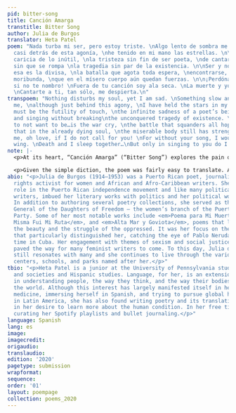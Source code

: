 ```yaml
---
pid: bitter-song
title: Canción Amarga
transtitle: Bitter Song
author: Julia de Burgos
translator: Heta Patel
poem: "Nada turba mi ser, pero estoy triste. \nAlgo lento de sombra me golpea, \naunque
  casi detrás de esta agonía, \nhe tenido en mi mano las estrellas. \n\nDebe ser la
  caricia de lo inútil, \nla tristeza sin fin de ser poeta, \nde cantar y cantar,
  sin que se rompa \nla tragedia sin par de la existencia. \n\nSer y no querer ser?
  esa es la divisa, \nla batalla que agota toda espera, \nencontrarse, ya el alma
  moribunda, \nque en el mísero cuerpo aún quedan fuerzas. \n\n¡Perdóname, oh amor,
  si no te nombro! \nFuera de tu canción soy ala seca. \nLa muerte y yo dormimos juntamente?
  \nCantarte a ti, tan sólo, me despierta.\n"
transpoem: "Nothing disturbs my soul, yet I am sad. \nSomething slow and dark strikes
  me, \nalthough just behind this agony, \nI have held the stars in my hands. \n\nIt
  must be the futility of touch, \nthe infinite sadness of a poet’s being, \nof singing
  and singing without breaking\nthe unconquered tragedy of existence. \n\nTo be and
  to not want to be…is the war cry, \nthe battle that squanders all hope, \nto discover
  that in the already dying soul, \nthe miserable body still has strength. \n\nForgive
  me, oh love, if I do not call for you! \nFor without your song, I would be a dry
  wing. \nDeath and I sleep together…\nBut only in singing to you do I awake. \n"
note: |-
  <p>At its heart, “Canción Amarga” (“Bitter Song”) explores the pain of existence, the strength and frailty of the human soul, and the hope one can find in others. It is a poem of feeling, emotions that for me surmised to the notion that life is an unending battle. This realization contextualized the rest of my translation process. For example, the line “la tragedia sin par de la existencia” directly translates to “the unparalleled tragedy of existence.” However, the poet’s voice seems to be frustrated with her inability to succeed in this war of life. It is for this reason that I ultimately decided to translate the phrase to “the unconquered tragedy of existence.” Once again, <em>divisa</em> means motto, yet at the same time the conflict between living and dying (to be or to not want to be) is the same call that prompts the battle — it’s the “war cry.”</p>

  <p>Given the simple diction, the poem was fairly easy to translate. At the same time, certain phrases proved more difficult to transmit in all of their emotional intensity. The line “debe ser la caricia de lo inútil” means “it must be the caress of the useless.” But, what if touch itself is useless? Although the useless are personified here, the line seems to remark on the “futility of touch” itself. The inherent nature of this sadness is exemplified in the next line where instead of translating <em>ser poeta</em> to “being a poet,” I chose “a poet’s being.” These decisions were made with the hope of exemplifying the deep, raw, and subtle emotional versatility Julia de Burgos employs in this poem, a beautiful reminder of the fact that despite the pain, we still have the strength and someone to call on for hope.</p>
abio: "<p>Julia de Burgos (1914–1953) was a Puerto Rican poet, journalist, and civil
  rights activist for women and African and Afro-Caribbean writers. She played a crucial
  role in the Puerto Rican independence movement and like many politically driven
  writers, imbued her literary works with politics and her political work with literature.
  In addition to authoring several poetry collections, she served as the Secretary
  General of the Daughters of Freedom — the women’s branch of the Puerto Rican Nationalist
  Party. Some of her most notable works include <em>Poema para Mi Muerte</em>, <em>Yo
  Misma Fui Mi Ruta</em>, and <em>Alta Mar y Goviota</em>, poems that lyrically married
  the beauty and the struggle of the oppressed. It was her focus on the marginalized
  that particularly distinguished her, catching the eye of Pablo Neruda during his
  time in Cuba. Her engagement with themes of sexism and social justice in her writing
  paved the way for many feminist writers to come. To this day, Julia de Burgos’ work
  still resonates with many and she continues to live through the various cultural
  centers, schools, and parks named after her.</p>"
tbio: "<p>Heta Patel is a junior at the University of Pennsylvania studying health
  and societies and Hispanic studies. Language, for her, is an extension of her interest
  in understanding people, the way they think, and the way their bodies interact with
  the world. Although this interest has largely manifested itself in her pursuing
  medicine, immersing herself in Spanish, and trying to pursue global health endeavors
  in Latin America, she has also found writing poetry and its translation instrumental
  in her desire to learn more about the human condition. In her free time, she enjoys
  curating her Spotify playlists and bullet journaling.</p>"
language: Spanish
lang: es
image: 
imagecredit: 
origaudio: 
translaudio: 
edition: '2020'
pagetype: submission
wrapformat: 
sequence: 
order: '01'
layout: poempage
collection: poems_2020
---
```

